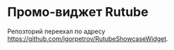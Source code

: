 Промо-виджет Rutube
===================

Репозторий переехал по адресу https://github.com/igorpetrov/RutubeShowcaseWidget.

